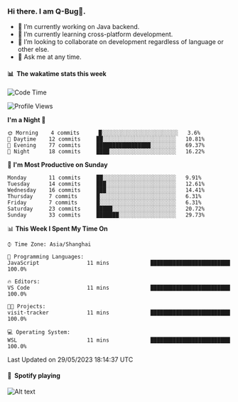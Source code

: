 ### Hi there. I am Q-Bug🐞.

- 🔭 I’m currently working on Java backend.
- 🌱 I’m currently learning cross-platform development.
- 👯 I’m looking to collaborate on development regardless of language or other else.
- 💬 Ask me at any time.

#### 📊 &nbsp;**The wakatime stats this week**  
<!--START_SECTION:waka-->
![Code Time](http://img.shields.io/badge/Code%20Time-59%20hrs%2032%20mins-blue)

![Profile Views](http://img.shields.io/badge/Profile%20Views-0-blue)

**I'm a Night 🦉** 

```text
🌞 Morning    4 commits      █░░░░░░░░░░░░░░░░░░░░░░░░   3.6% 
🌆 Daytime    12 commits     ██░░░░░░░░░░░░░░░░░░░░░░░   10.81% 
🌃 Evening    77 commits     █████████████████░░░░░░░░   69.37% 
🌙 Night      18 commits     ████░░░░░░░░░░░░░░░░░░░░░   16.22%

```
📅 **I'm Most Productive on Sunday** 

```text
Monday       11 commits     ██░░░░░░░░░░░░░░░░░░░░░░░   9.91% 
Tuesday      14 commits     ███░░░░░░░░░░░░░░░░░░░░░░   12.61% 
Wednesday    16 commits     ███░░░░░░░░░░░░░░░░░░░░░░   14.41% 
Thursday     7 commits      █░░░░░░░░░░░░░░░░░░░░░░░░   6.31% 
Friday       7 commits      █░░░░░░░░░░░░░░░░░░░░░░░░   6.31% 
Saturday     23 commits     █████░░░░░░░░░░░░░░░░░░░░   20.72% 
Sunday       33 commits     ███████░░░░░░░░░░░░░░░░░░   29.73%

```


📊 **This Week I Spent My Time On** 

```text
⌚︎ Time Zone: Asia/Shanghai

💬 Programming Languages: 
JavaScript               11 mins             █████████████████████████   100.0%

🔥 Editors: 
VS Code                  11 mins             █████████████████████████   100.0%

🐱‍💻 Projects: 
visit-tracker            11 mins             █████████████████████████   100.0%

💻 Operating System: 
WSL                      11 mins             █████████████████████████   100.0%

```


 Last Updated on 29/05/2023 18:14:37 UTC
<!--END_SECTION:waka-->

#### 🎵 &nbsp;**Spotify playing**  
![Alt text](https://spotify-recently-played-readme.vercel.app/api?user=e5y1o4x7kdt9kf2blu4wvmb4s&unique={true|1|on|yes})
